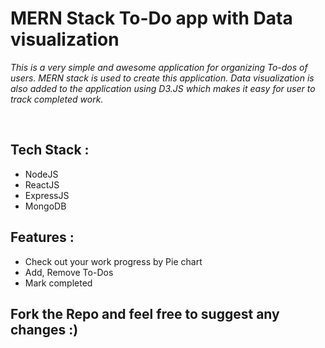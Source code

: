 <h1>MERN Stack To-Do app with Data visualization</h1>
<p><i>This is a very simple and awesome application for organizing To-dos of users. MERN stack is used to create this application. Data visualization is also added to the application using D3.JS which makes it easy for user to track completed work. </i></p>
<br/>

<h2>Tech Stack : </h2>
<ul>
  <li>NodeJS</li>
  <li>ReactJS</li>
  <li>ExpressJS</li>
  <li>MongoDB</li>
</ul>

<h2>Features : </h2>
<ul>
  <li>Check out your work progress by Pie chart</li>
  <li>Add, Remove To-Dos</li>
  <li>Mark completed</li>
</ul>

<h2>Fork the Repo and feel free to suggest any changes  :)</h2>
